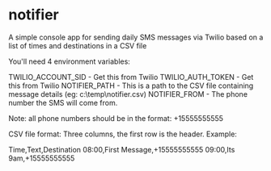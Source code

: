 # notifier
A simple console app for sending daily SMS messages via Twilio based on a list of times and destinations in a CSV file

You'll need 4 environment variables:

TWILIO_ACCOUNT_SID - Get this from Twilio
TWILIO_AUTH_TOKEN - Get this from Twilio
NOTIFIER_PATH - This is a path to the CSV file containing message details (eg: c:\temp\notifier.csv)
NOTIFIER_FROM - The phone number the SMS will come from.

Note: all phone numbers should be in the format: +15555555555

CSV file format: Three columns, the first row is the header. Example:

Time,Text,Destination
08:00,First Message,+15555555555
09:00,Its 9am,+15555555555

